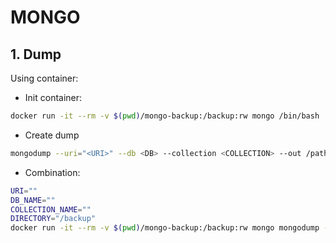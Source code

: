 # MONGO

## 1. Dump
Using container:
- Init container:
```bash
docker run -it --rm -v $(pwd)/mongo-backup:/backup:rw mongo /bin/bash
```

- Create dump
```bash
mongodump --uri="<URI>" --db <DB> --collection <COLLECTION> --out /path/to/directory
```

- Combination:
```bash
URI=""
DB_NAME=""
COLLECTION_NAME=""
DIRECTORY="/backup"
docker run -it --rm -v $(pwd)/mongo-backup:/backup:rw mongo mongodump --uri="${URI}" --db ${DB_NAME} --collection ${COLLECTION_NAME} --out ${DIRECTORY}
```
